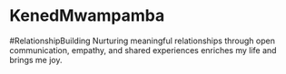 # KenedMwampamba
#RelationshipBuilding Nurturing meaningful relationships through open communication, empathy, and shared experiences enriches my life and brings me joy.
